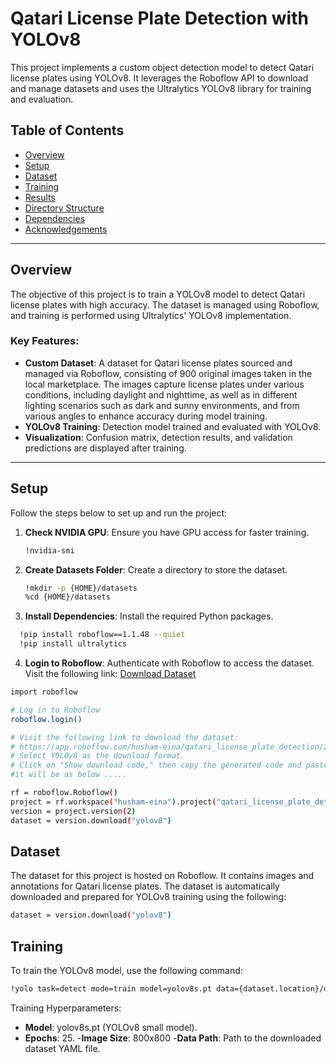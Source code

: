 # Qatari License Plate Detection with YOLOv8

This project implements a custom object detection model to detect Qatari license plates using YOLOv8. It leverages the Roboflow API to download and manage datasets and uses the Ultralytics YOLOv8 library for training and evaluation.

## Table of Contents

- [Overview](#overview)
- [Setup](#setup)
- [Dataset](#dataset)
- [Training](#training)
- [Results](#results)
- [Directory Structure](#directory-structure)
- [Dependencies](#dependencies)
- [Acknowledgements](#acknowledgements)

---

## Overview

The objective of this project is to train a YOLOv8 model to detect Qatari license plates with high accuracy. The dataset is managed using Roboflow, and training is performed using Ultralytics' YOLOv8 implementation.

### Key Features:
- **Custom Dataset**: A dataset for Qatari license plates sourced and managed via Roboflow, consisting of 900 original images taken in the local marketplace. The images capture license plates under various conditions, including daylight and nighttime, as well as in different lighting scenarios such as dark and sunny environments, and from various angles to enhance accuracy during model training.
- **YOLOv8 Training**: Detection model trained and evaluated with YOLOv8.
- **Visualization**: Confusion matrix, detection results, and validation predictions are displayed after training.

---

## Setup

Follow the steps below to set up and run the project:

1. **Check NVIDIA GPU**:
   Ensure you have GPU access for faster training.

   ```bash
   !nvidia-smi
   ```
2. **Create Datasets Folder**:
Create a directory to store the dataset.
   ```bash
   !mkdir -p {HOME}/datasets
   %cd {HOME}/datasets
   ```
3. **Install Dependencies**:
Install the required Python packages.
```bash
  !pip install roboflow==1.1.48 --quiet
  !pip install ultralytics
   ```
4. **Login to Roboflow**:
Authenticate with Roboflow to access the dataset.
Visit the following link: [Download Dataset](https://app.roboflow.com/husham-eina/qatari_license_plate_detection/2)

```bash
import roboflow

# Log in to Roboflow
roboflow.login()

# Visit the following link to download the dataset:
# https://app.roboflow.com/husham-eina/qatari_license_plate_detection/2
# Select YOLOv8 as the download format. 
# Click on "Show download code," then copy the generated code and paste it below.
#it will be as below .....

rf = roboflow.Roboflow()
project = rf.workspace("husham-eina").project("qatari_license_plate_detection")
version = project.version(2)
dataset = version.download("yolov8")
```

## Dataset

The dataset for this project is hosted on Roboflow. It contains images and annotations for Qatari license plates. 
The dataset is automatically downloaded and prepared for YOLOv8 training using the following:

```bash
dataset = version.download("yolov8")
```

## Training
To train the YOLOv8 model, use the following command:
```bash
!yolo task=detect mode=train model=yolov8s.pt data={dataset.location}/data.yaml epochs=25 imgsz=800 plots=True
```

Training Hyperparameters:
- **Model**: yolov8s.pt (YOLOv8 small model).
- **Epochs**: 25.
-**Image Size**: 800x800
-**Data Path**: Path to the downloaded dataset YAML file.

